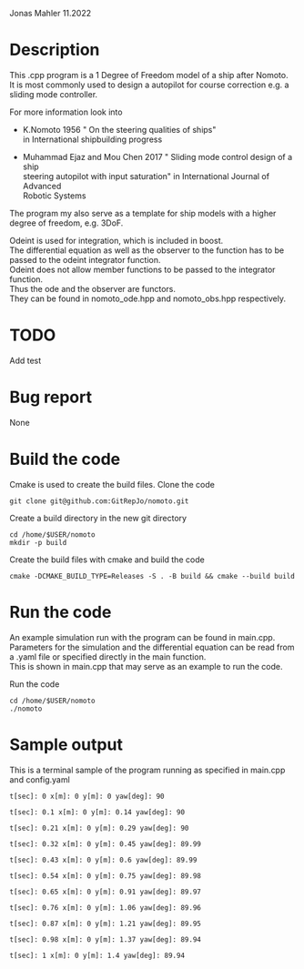 Jonas Mahler 11.2022

# Description
This .cpp program is a 1 Degree of Freedom model of a ship after Nomoto.    
It is most commonly used to design a autopilot for course correction e.g. a sliding mode controller. 

For more information look into 

- K.Nomoto 1956 " On the steering qualities of ships"     
in International shipbuilding progress
 
- Muhammad Ejaz and Mou Chen 2017 " Sliding mode control design of a ship    
steering autopilot with input saturation" in International Journal of Advanced    
Robotic Systems

The program my also serve as a template for ship models with a higher degree of freedom, e.g. 3DoF.  

Odeint is used for integration, which is included in boost.     
The differential equation as well as the observer to the function has to be passed to the odeint integrator function.    
Odeint does not allow member functions to be passed to the integrator function.    
Thus the ode and the observer are functors.    
They can be found in nomoto_ode.hpp and nomoto_obs.hpp respectively.  

# TODO
Add test

# Bug report
None

# Build the code

Cmake is used to create the build files.
Clone the code
```
git clone git@github.com:GitRepJo/nomoto.git
```
Create a build directory in the new git directory
```
cd /home/$USER/nomoto 
mkdir -p build 
```
Create the build files with cmake and build the code
```
cmake -DCMAKE_BUILD_TYPE=Releases -S . -B build && cmake --build build
```

# Run the code 
An example simulation run with the program can be found in main.cpp.    
Parameters for the simulation and the differential equation can be read from a .yaml file or specified directly in the main function.    
This is shown in main.cpp that may serve as an example to run the code.     

Run the code
```
cd /home/$USER/nomoto 
./nomoto
```

# Sample output
This is a terminal sample of the program running as specified in main.cpp and config.yaml
```
t[sec]: 0 x[m]: 0 y[m]: 0 yaw[deg]: 90

t[sec]: 0.1 x[m]: 0 y[m]: 0.14 yaw[deg]: 90

t[sec]: 0.21 x[m]: 0 y[m]: 0.29 yaw[deg]: 90

t[sec]: 0.32 x[m]: 0 y[m]: 0.45 yaw[deg]: 89.99

t[sec]: 0.43 x[m]: 0 y[m]: 0.6 yaw[deg]: 89.99

t[sec]: 0.54 x[m]: 0 y[m]: 0.75 yaw[deg]: 89.98

t[sec]: 0.65 x[m]: 0 y[m]: 0.91 yaw[deg]: 89.97

t[sec]: 0.76 x[m]: 0 y[m]: 1.06 yaw[deg]: 89.96

t[sec]: 0.87 x[m]: 0 y[m]: 1.21 yaw[deg]: 89.95

t[sec]: 0.98 x[m]: 0 y[m]: 1.37 yaw[deg]: 89.94

t[sec]: 1 x[m]: 0 y[m]: 1.4 yaw[deg]: 89.94

```
 
